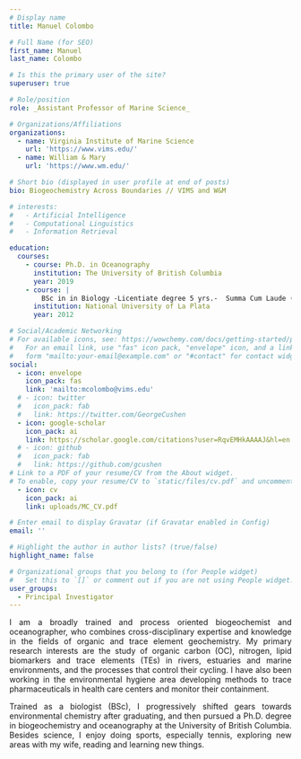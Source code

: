 ```yaml
---
# Display name
title: Manuel Colombo

# Full Name (for SEO)
first_name: Manuel
last_name: Colombo

# Is this the primary user of the site?
superuser: true

# Role/position
role: _Assistant Professor of Marine Science_

# Organizations/Affiliations
organizations:
  - name: Virginia Institute of Marine Science
    url: 'https://www.vims.edu/'
  - name: William & Mary
    url: 'https://www.wm.edu/'

# Short bio (displayed in user profile at end of posts)
bio: Biogeochemistry Across Boundaries // VIMS and W&M

# interests:
#   - Artificial Intelligence
#   - Computational Linguistics
#   - Information Retrieval

education:
  courses:
    - course: Ph.D. in Oceanography
      institution: The University of British Columbia
      year: 2019
    - course: |
        BSc in in Biology -Licentiate degree 5 yrs.-  Summa Cum Laude (average: 9.3/10)
      institution: National University of La Plata
      year: 2012

# Social/Academic Networking
# For available icons, see: https://wowchemy.com/docs/getting-started/page-builder/#icons
#   For an email link, use "fas" icon pack, "envelope" icon, and a link in the
#   form "mailto:your-email@example.com" or "#contact" for contact widget.
social:
  - icon: envelope
    icon_pack: fas
    link: 'mailto:mcolombo@vims.edu' 
  # - icon: twitter
  #   icon_pack: fab
  #   link: https://twitter.com/GeorgeCushen
  - icon: google-scholar
    icon_pack: ai
    link: https://scholar.google.com/citations?user=RqvEMHkAAAAJ&hl=en
  # - icon: github
  #   icon_pack: fab
  #   link: https://github.com/gcushen
# Link to a PDF of your resume/CV from the About widget.
# To enable, copy your resume/CV to `static/files/cv.pdf` and uncomment the lines below.
  - icon: cv
    icon_pack: ai
    link: uploads/MC_CV.pdf

# Enter email to display Gravatar (if Gravatar enabled in Config)
email: ''

# Highlight the author in author lists? (true/false)
highlight_name: false

# Organizational groups that you belong to (for People widget)
#   Set this to `[]` or comment out if you are not using People widget.
user_groups:
  - Principal Investigator
---
```


I am a broadly trained and process oriented biogeochemist and oceanographer, who combines cross-disciplinary expertise and knowledge in the fields of organic and trace element geochemistry. My primary research interests are the study of organic carbon (OC), nitrogen, lipid biomarkers and trace elements (TEs) in rivers, estuaries and marine environments, and the processes that control their cycling. I have also been working in the environmental hygiene area developing methods to trace pharmaceuticals in health care centers and monitor their containment.

Trained as a biologist (BSc), I progressively shifted gears towards environmental chemistry after graduating, and then pursued a Ph.D. degree in biogeochemistry and oceanography at the University of British Columbia. Besides science, I enjoy doing sports, especially tennis, exploring new areas with my wife, reading and learning new things. 
<style>body {text-align: justify}</style>

